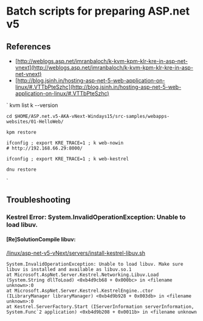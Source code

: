
# Batch scripts for preparing ASP.net v5 


## References

*	[http://weblogs.asp.net/imranbaloch/k-kvm-kpm-klr-kre-in-asp-net-vnext](http://weblogs.asp.net/imranbaloch/k-kvm-kpm-klr-kre-in-asp-net-vnext)
*	[http://blog.jsinh.in/hosting-asp-net-5-web-application-on-linux/#.VTTbPteSzhc](http://blog.jsinh.in/hosting-asp-net-5-web-application-on-linux/#.VTTbPteSzhc)


`
	kvm list
	k --version

	cd $HOME/ASP.net.v5-AKA-vNext-Windays15/src-samples/webapps-websites/01-HelloWeb/

	kpm restore

	ifconfig ; export KRE_TRACE=1 ; k web-nowin
	# http://192.168.66.29:8000/
	
	ifconfig ; export KRE_TRACE=1 ; k web-kestrel

	dnu restore
`
	
	
	
## Troubleshooting


### Kestrel Error: System.InvalidOperationException: Unable to load libuv.

#### [Re]SolutionCompile libuv:

[/linux/asp-net-v5-vNext/servers/install-kestrel-libuv.sh](/linux/asp-net-v5-vNext/servers/install-kestrel-libuv.sh)
	

	System.InvalidOperationException: Unable to load libuv. Make sure libuv is installed and available as libuv.so.1
  	at Microsoft.AspNet.Server.Kestrel.Networking.Libuv.Load (System.String dllToLoad) <0xb4d9cb68 + 0x000bc> in <filename unknown>:0
  	at Microsoft.AspNet.Server.Kestrel.KestrelEngine..ctor (ILibraryManager libraryManager) <0xb4d9b928 + 0x003db> in <filename unknown>:0
  	at Kestrel.ServerFactory.Start (IServerInformation serverInformation, System.Func`2 application) <0xb4d9b208 + 0x0011b> in <filename unknown	
  	
  	
